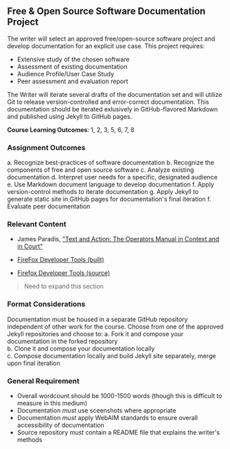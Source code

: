 ## Free & Open Source Software Documentation Project 
The writer will select an approved free/open-source software project and develop documentation for an explicit use case. This project requires:
- Extensive study of the chosen software
- Assessment of existing documentation
- Audience Profile/User Case Study
- Peer assessment and evaluation report 

The Writer will iterate several drafts of the documentation set and will utilize Git to release version-controlled and error-correct documentation. This documentation should be iterated exlusively in GitHub-flavored Markdown and published using Jekyll to GitHub pages. 

**Course Learning Outcomes**: 1, 2, 3, 5, 6, 7, 8  

### Assignment Outcomes
a. Recognize best-practices of software documentation 
b. Recognize the components of free and open source software
c. Analyze existing documentation
d. Interpret user needs for a specific, designated audience
e. Use Markdown document language to develop documentation 
f. Apply version-control methods to iterate documentation
g. Apply Jekyll to generate static site in GitHub pages for documentation's final iteration 
f. Evaluate peer documentation 

### Relevant Content

* James Paradis, ["Text and Action: The Operators Manual in Context and in Court"](https://wac.colostate.edu/books/textual_dynamics/chapter11.pdf)

* [FireFox Developer Tools (built)](http://mozilla.github.io/devtools-docs/)
* [Firefox Developer Tools (source)](https://github.com/mozilla/devtools-docs)

> Need to expand this section

### Format Considerations
Documentation must be housed in a separate GitHub repository independent of other work for the course. Choose from one of the approved Jekyll repositories and choose to: 
a. Fork it and compose your documentation in the forked repository   
b. Clone it and compose your documentation locally  
c. Compose documentation locally and build Jekyll site separately, merge upon final iteration  

 ### General Requirement 
 - Overall wordcount should be 1000-1500 words (though this is difficult to measure in this medium)
 - Documentation *must* use sceenshots where appropriate
 - Documentation *must* apply WebAIM standards to ensure overall accessibility of documentation
 - Source repository *must* contain a README file that explains the writer's methods 

